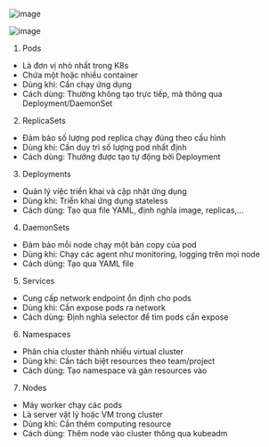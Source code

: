 ![image](https://github.com/user-attachments/assets/39f9e5e1-3006-4233-ad9f-c3d1d8667ff7)

![image](https://github.com/user-attachments/assets/458261b3-d925-4ab1-9f9f-201c976325cc)

1. Pods
- Là đơn vị nhỏ nhất trong K8s
- Chứa một hoặc nhiều container
- Dùng khi: Cần chạy ứng dụng
- Cách dùng: Thường không tạo trực tiếp, mà thông qua Deployment/DaemonSet

2. ReplicaSets
- Đảm bảo số lượng pod replica chạy đúng theo cấu hình
- Dùng khi: Cần duy trì số lượng pod nhất định
- Cách dùng: Thường được tạo tự động bởi Deployment

3. Deployments 
- Quản lý việc triển khai và cập nhật ứng dụng
- Dùng khi: Triển khai ứng dụng stateless
- Cách dùng: Tạo qua file YAML, định nghĩa image, replicas,...

4. DaemonSets
- Đảm bảo mỗi node chạy một bản copy của pod
- Dùng khi: Chạy các agent như monitoring, logging trên mọi node
- Cách dùng: Tạo qua YAML file

5. Services
- Cung cấp network endpoint ổn định cho pods
- Dùng khi: Cần expose pods ra network
- Cách dùng: Định nghĩa selector để tìm pods cần expose

6. Namespaces
- Phân chia cluster thành nhiều virtual cluster
- Dùng khi: Cần tách biệt resources theo team/project
- Cách dùng: Tạo namespace và gán resources vào

7. Nodes
- Máy worker chạy các pods
- Là server vật lý hoặc VM trong cluster
- Dùng khi: Cần thêm computing resource
- Cách dùng: Thêm node vào cluster thông qua kubeadm
